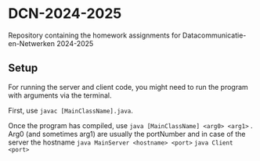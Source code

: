 # DCN-2024-2025
Repository containing the homework assignments for Datacommunicatie-en-Netwerken 2024-2025

## Setup
For running the server and client code, you might need to run the program with arguments via the terminal.

First, use ```javac [MainClassName].java```.

Once the program has compiled, use ```java [MainClassName] <arg0> <arg1>``` .
Arg0 (and sometimes arg1) are usually the portNumber and in case of the server the hostname 
```java MainServer <hostname> <port>```
```java Client <port>```
